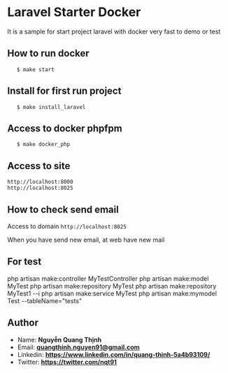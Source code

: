 # Laravel Starter Docker
It is a sample for start project laravel with docker very fast to demo or test
## How to run docker
```
   $ make start
```
## Install for first run project
```
   $ make install_laravel
```
## Access to docker phpfpm
```
   $ make docker_php
```
## Access to site
```
http://localhost:8000
http://localhost:8025
```

## How to check send email
Access to domain `http://localhost:8025`

When you have send new email, at web have new mail

## For test
php artisan make:controller MyTestController
php artisan make:model MyTest
php artisan make:repository MyTest
php artisan make:repository MyTest1 --i
php artisan make:service MyTest
php artisan make:mymodel Test --tableName="tests"

## Author

* Name: **Nguyễn Quang Thịnh**
* Email: **quangthinh.nguyen91@gmail.com**
* Linkedin: **https://www.linkedin.com/in/quang-thinh-5a4b93109/**
* Twitter: **https://twitter.com/nqt91**